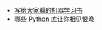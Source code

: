 - [写给大家看的机器学习书](https://zhuanlan.zhihu.com/machine-learning-book?topic=%E4%BA%BA%E5%B7%A5%E6%99%BA%E8%83%BD)
- [哪些 Python 库让你相见恨晚](https://www.zhihu.com/question/24590883)
